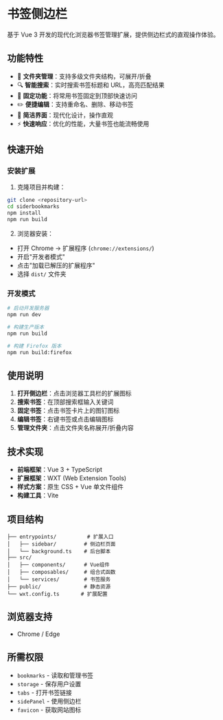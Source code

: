 # 书签侧边栏

基于 Vue 3 开发的现代化浏览器书签管理扩展，提供侧边栏式的直观操作体验。

## 功能特性

- 📁 **文件夹管理**：支持多级文件夹结构，可展开/折叠
- 🔍 **智能搜索**：实时搜索书签标题和 URL，高亮匹配结果
- 📌 **固定功能**：将常用书签固定到顶部快速访问
- ✏️ **便捷编辑**：支持重命名、删除、移动书签
- 🎨 **简洁界面**：现代化设计，操作直观
- ⚡ **快速响应**：优化的性能，大量书签也能流畅使用

## 快速开始

### 安装扩展

1. 克隆项目并构建：

```bash
git clone <repository-url>
cd siderbookmarks
npm install
npm run build
```

2. 浏览器安装：

- 打开 Chrome → 扩展程序 (`chrome://extensions/`)
- 开启"开发者模式"
- 点击"加载已解压的扩展程序"
- 选择 `dist/` 文件夹

### 开发模式

```bash
# 启动开发服务器
npm run dev

# 构建生产版本
npm run build

# 构建 Firefox 版本
npm run build:firefox
```

## 使用说明

1. **打开侧边栏**：点击浏览器工具栏的扩展图标
2. **搜索书签**：在顶部搜索框输入关键词
3. **固定书签**：点击书签卡片上的图钉图标
4. **编辑书签**：右键书签或点击编辑图标
5. **管理文件夹**：点击文件夹名称展开/折叠内容

## 技术实现

- **前端框架**：Vue 3 + TypeScript
- **扩展框架**：WXT (Web Extension Tools)
- **样式方案**：原生 CSS + Vue 单文件组件
- **构建工具**：Vite

## 项目结构

```
├── entrypoints/          # 扩展入口
│   ├── sidebar/         # 侧边栏页面
│   └── background.ts    # 后台脚本
├── src/
│   ├── components/      # Vue组件
│   ├── composables/     # 组合式函数
│   └── services/        # 书签服务
├── public/              # 静态资源
└── wxt.config.ts       # 扩展配置
```

## 浏览器支持

- Chrome / Edge

## 所需权限

- `bookmarks` - 读取和管理书签
- `storage` - 保存用户设置
- `tabs` - 打开书签链接
- `sidePanel` - 使用侧边栏
- `favicon` - 获取网站图标
